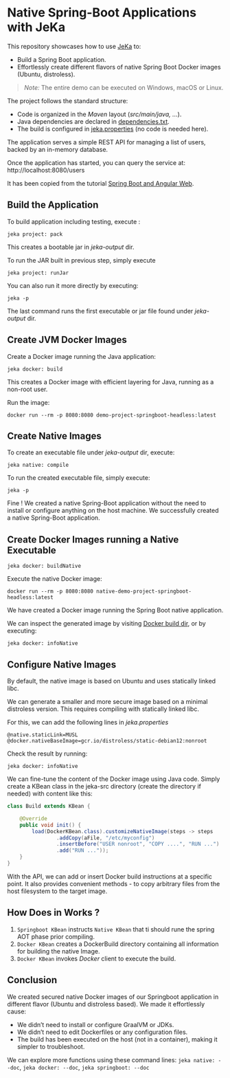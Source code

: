 # Native Spring-Boot Applications with JeKa


This repository showcases how to use [JeKa](https://jeka.dev) to:
- Build a Spring Boot application.
- Effortlessly create different flavors of native Spring Boot Docker images (Ubuntu, distroless).

> *Note:* The entire demo can be executed on Windows, macOS or Linux.

The project follows the standard structure:
- Code is organized in the *Maven* layout (*src/main/java, ...*).
- Java dependencies are declared in [dependencies.txt](./dependencies.txt).
- The build is configured in [jeka.properties](./jeka.properties) (no code is needed here).

The application serves a simple REST API for managing a list of users, backed by an in-memory database.

Once the application has started, you can query the service at:  http://localhost:8080/users

It has been copied from the tutorial [Spring Boot and Angular Web](https://www.baeldung.com/spring-boot-angular-web).

## Build the Application

To build application including testing, execute :
```shell
jeka project: pack
```
This creates a bootable jar in *jeka-output* dir. 

To run the JAR built in previous step, simply execute
```shell
jeka project: runJar
```

You can also run it more directly by executing:
```shell
jeka -p
```
The last command runs the first executable or jar file found under *jeka-output* dir.

## Create JVM Docker Images

Create a Docker image running the Java application:
```shell
jeka docker: build
```
This creates a Docker image with efficient layering for Java, running as a non-root user.

Run the image:
```shell
docker run --rm -p 8080:8080 demo-project-springboot-headless:latest
```

## Create Native Images

To create an executable file under *jeka-output* dir, execute:
```shell
jeka native: compile
```

To run the created executable file, simply execute:
```shell
jeka -p
```
Fine ! We created a native Spring-Boot application without the need to install or configure anything on the host machine.
We successfully created a native Spring-Boot application.

## Create Docker Images running a Native Executable


```shell
jeka docker: buildNative
```
Execute the native Docker image:
```shell
docker run --rm -p 8080:8080 native-demo-project-springboot-headless:latest
```
We have created a Docker image running the Spring Boot native application.

We can inspect the generated image by visiting [Docker build dir](./jeka-output/docker-build-native-demo-project-springboot-headless#latest), 
or by executing:
```shell
jeka docker: infoNative
```

## Configure Native Images

By default, the native image is based on Ubuntu and uses statically linked libc.

We can generate a smaller and more secure image based on a minimal distroless version. 
This requires compiling with statically linked libc.

For this, we can add the following lines in *jeka.properties*

```properties
@native.staticLink=MUSL
@docker.nativeBaseImage=gcr.io/distroless/static-debian12:nonroot
```
Check the result by running:
```shell
jeka docker: infoNative
```
We can fine-tune the content of the Docker image using Java code.
Simply create a KBean class in the jeka-src directory (create the directory if needed) with content like this:

```java
class Build extends KBean {

    @Override
    public void init() {
        load(DockerKBean.class).customizeNativeImage(steps -> steps
                .addCopy(aFile, "/etc/myconfig")
                .insertBefore("USER nonroot", "COPY ....", "RUN ...")
                .add("RUN ..."));
    }
}
```
With the API, we can add or insert Docker build instructions at a specific point.
It also provides convenient methods - to copy arbitrary files from the host filesystem to the target image.

## How Does in Works ?

1. `Springboot KBean` instructs `Native KBean` that ti should rune the spring AOT phase prior compiling.
2. `Docker KBean` creates a DockerBuild directory containing all information for building the native Image.
3. `Docker KBean` invokes *Docker* client to execute the build.


## Conclusion

We created secured native Docker images of our Springboot application in different flavor (Ubuntu and distroless based).
We made it effortlessly cause:

- We didn’t need to install or configure GraalVM or JDKs.
- We didn’t need to edit Dockerfiles or any configuration files.
- The build has been executed on the host (not in a container), making it simpler to troubleshoot.

We can explore more functions using these command lines: `jeka native: --doc`, `jeka docker: --doc`, `jeka springboot: --doc`



